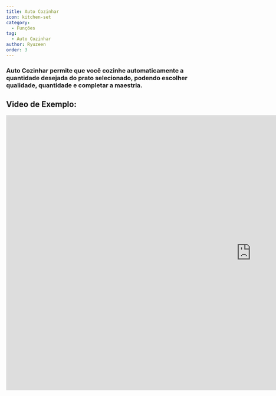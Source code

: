 ```yaml
---
title: Auto Cozinhar
icon: kitchen-set
category:
  - Funções
tag:
  - Auto Cozinhar
author: Ryuzeen
order: 3
---
```


### Auto Cozinhar permite que você cozinhe automaticamente a quantidade desejada do prato selecionado, podendo escolher qualidade, quantidade e completar a maestria.

## Video de Exemplo:

<div class="iframe-container"><iframe width="1328" height="747" src="https://www.youtube.com/embed/T_X13AXiAiY?list=PL5eI1Tb64p56g27qfYk7VuFTz4FK6YrKa" title="Korepi - Auto Cook" frameborder="0" allow="accelerometer; autoplay; clipboard-write; encrypted-media; gyroscope; picture-in-picture; web-share" referrerpolicy="strict-origin-when-cross-origin" allowfullscreen></iframe></div>
